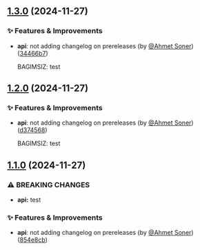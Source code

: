 ## [1.3.0](https://github.com/parsdevkit/pars/compare/v1.2.0...v1.3.0) (2024-11-27)

### ✨ Features & Improvements

-  **api**: not adding changelog on prereleases (by [@Ahmet Soner](https://github.com/ahmettsoner)) ([34466b7](https://github.com//parsdevkit/pars/commit/34466b711767c26de388988540d42b86a2fe9115))

    BAGIMSIZ: test

## [1.2.0](https://github.com/parsdevkit/pars/compare/v1.1.0...v1.2.0) (2024-11-27)

### ✨ Features & Improvements

-  **api**: not adding changelog on prereleases (by [@Ahmet Soner](https://github.com/ahmettsoner)) ([d374568](https://github.com//parsdevkit/pars/commit/d37456899f1c6d1dd64928b5ce449d4f9d8a12eb))

    BAGIMSIZ: test

## [1.1.0](https://github.com/parsdevkit/pars/compare/v1.0.0...v1.1.0) (2024-11-27)

### ⚠ BREAKING CHANGES

* **api:** test

### ✨ Features & Improvements

-  **api**: not adding changelog on prereleases (by [@Ahmet Soner](https://github.com/ahmettsoner)) ([854e8cb](https://github.com//parsdevkit/pars/commit/854e8cbd97554b03cf2520fb5cce5f5702223cad))
